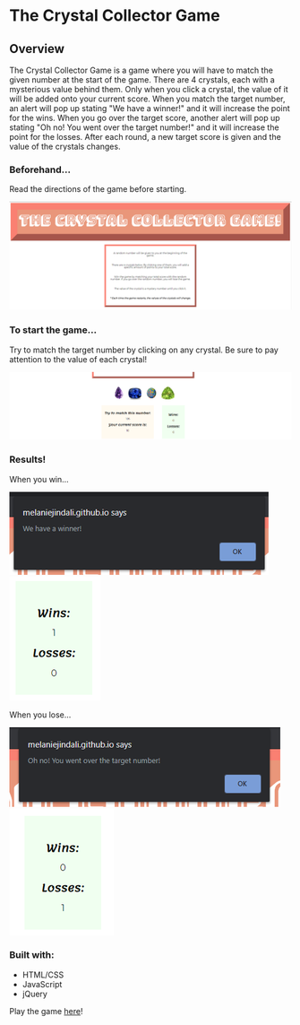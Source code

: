 # The Crystal Collector Game

## Overview
The Crystal Collector Game is a game where you will have to match the given number at the start of the game. There are 4 crystals, each with a mysterious value behind them. Only when you click a crystal, the value of it will be added onto your current score. When you match the target number, an alert will pop up stating "We have a winner!" and it will increase the point for the wins. When you go over the target score, another alert will pop up stating "Oh no! You went over the target number!" and it will increase the point for the losses. After each round, a new target score is given and the value of the crystals changes.

### Beforehand...
Read the directions of the game before starting.

![Directions](./assets/images/CrystalCollector.PNG)

### To start the game...
Try to match the target number by clicking on any crystal. Be sure to pay attention to the value of each crystal!

![Start of Crystal Collector](./assets/images/CrystalCollector2.PNG)

### Results!
When you win...

![Win](./assets/images/CrystalCollectorWin.PNG)
![Win](./assets/images/CrystalCollectorWin2.PNG)

When you lose...

![Lose](./assets/images/CrystalCollectorLose.PNG)
![Lose](./assets/images/CrystalCollectorLose2.PNG)


### Built with:
* HTML/CSS
* JavaScript
* jQuery

Play the game [here](https://melaniejindali.github.io/Crystal-Collector/)!
